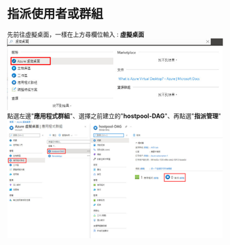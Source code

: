 # 指派使用者或群組
先前往虛擬桌面，一樣在上方尋欄位輸入 : **虛擬桌面** <br>
![GITHUB](https://github.com/A-0428/Azure/blob/main/Azure%20Virtual%20Desktop/%E6%8C%87%E6%B4%BE%E4%BD%BF%E7%94%A8%E8%80%85%E6%88%96%E7%BE%A4%E7%B5%84/image1.jpg) <br>
點選左邊"**應用程式群組**"、選擇之前建立的"**hostpool-DAG**"、再點選"**指派管理**" <br>
![GITHUB](https://github.com/A-0428/Azure/blob/main/Azure%20Virtual%20Desktop/%E6%8C%87%E6%B4%BE%E4%BD%BF%E7%94%A8%E8%80%85%E6%88%96%E7%BE%A4%E7%B5%84/image2.jpg) <br>

